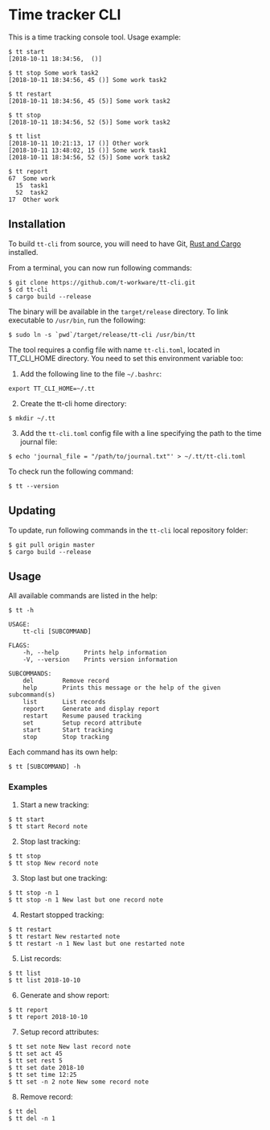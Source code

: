 # Time tracker CLI

This is a time tracking console tool. Usage example:

```
$ tt start
[2018-10-11 18:34:56,  ()]

$ tt stop Some work task2
[2018-10-11 18:34:56, 45 ()] Some work task2

$ tt restart
[2018-10-11 18:34:56, 45 (5)] Some work task2

$ tt stop
[2018-10-11 18:34:56, 52 (5)] Some work task2

$ tt list
[2018-10-11 10:21:13, 17 ()] Other work
[2018-10-11 13:48:02, 15 ()] Some work task1
[2018-10-11 18:34:56, 52 (5)] Some work task2

$ tt report
67  Some work
  15  task1
  52  task2
17  Other work
```

## Installation

To build `tt-cli` from source, you will need to have Git, [Rust and Cargo](https://www.rust-lang.org) installed.

From a terminal, you can now run following commands:

```
$ git clone https://github.com/t-workware/tt-cli.git
$ cd tt-cli
$ cargo build --release
```

The binary will be available in the `target/release` directory. To link executable to `/usr/bin`, run the following:

```
$ sudo ln -s `pwd`/target/release/tt-cli /usr/bin/tt
```

The tool requires a config file with name `tt-cli.toml`, located in TT_CLI_HOME directory. You need to set this environment variable too:

1. Add the following line to the file `~/.bashrc`:
```
export TT_CLI_HOME=~/.tt
```
2. Create the tt-cli home directory:
```
$ mkdir ~/.tt
```
3. Add the `tt-cli.toml` config file with a line specifying the path to the time journal file:
```
$ echo 'journal_file = "/path/to/journal.txt"' > ~/.tt/tt-cli.toml
```

To check run the following command:

```
$ tt --version
```

## Updating

To update, run following commands in the `tt-cli` local repository folder:

```
$ git pull origin master
$ cargo build --release
```

## Usage

All available commands are listed in the help:

```
$ tt -h
```
```
USAGE:
    tt-cli [SUBCOMMAND]

FLAGS:
    -h, --help       Prints help information
    -V, --version    Prints version information

SUBCOMMANDS:
    del        Remove record
    help       Prints this message or the help of the given subcommand(s)
    list       List records
    report     Generate and display report
    restart    Resume paused tracking
    set        Setup record attribute
    start      Start tracking
    stop       Stop tracking
```

Each command has its own help:
```
$ tt [SUBCOMMAND] -h
```

### Examples

1. Start a new tracking:
```
$ tt start
$ tt start Record note
```

2. Stop last tracking:
```
$ tt stop
$ tt stop New record note
```

3. Stop last but one tracking:
```
$ tt stop -n 1
$ tt stop -n 1 New last but one record note
```

4. Restart stopped tracking:
```
$ tt restart
$ tt restart New restarted note
$ tt restart -n 1 New last but one restarted note
```

5. List records:
```
$ tt list
$ tt list 2018-10-10
```

6. Generate and show report:
```
$ tt report
$ tt report 2018-10-10
```

7. Setup record attributes:
```
$ tt set note New last record note
$ tt set act 45
$ tt set rest 5
$ tt set date 2018-10
$ tt set time 12:25
$ tt set -n 2 note New some record note
```

8. Remove record:
```
$ tt del
$ tt del -n 1
```
